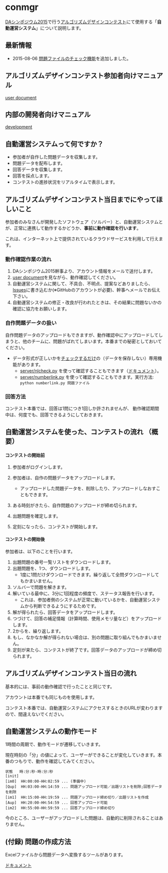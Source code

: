 # conmgr

[DAシンポジウム2015](http://www.ipsj.or.jp/kenkyukai/event/s-da2015.html)で行う[アルゴリズムデザインコンテスト](http://www.sig-sldm.org/designcontest.html)にて使用する「**自動運営システム**」について説明します。

## 最新情報

- 2015-08-06 [問題ファイルのチェック機能](adc2015.md#qcheck)を追加しました。


## アルゴリズムデザインコンテスト参加者向けマニュアル

[user document](adc2015.md)

## 内部の開発者向けマニュアル

[development](adc2015dev.md)


## 自動運営システムって何ですか？

- 参加者が自作した問題データを収集します。
- 問題データを配布します。
- 回答データを収集します。
- 回答を採点します。
- コンテストの進捗状況をリアルタイムで表示します。

## アルゴリズムデザインコンテスト当日までにやってほしいこと

参加者のみなさんが開発したソフトウェア（ソルバー）と、自動運営システムとが、正常に連携して動作するかどうか、__事前に動作確認を行います__。

これは、インターネット上で提供されているクラウドサービスを利用して行えます。



### 動作確認作業の流れ 

1. DAシンポジウム2015幹事より、アカウント情報をメールで送付します。
2. [user document](adc2015.md)を見ながら、動作確認してください。
3. 自動運営システムに関して、不具合、不明点、提案などありましたら、[Issues](https://github.com/dasadc/conmgr/issues "Issues")に書き込むか(※GitHubのアカウントが必要)、幹事へメールでお伝え下さい。
4. 自動運営システムの修正・改良が行われたときは、その結果に問題ないかの確認に協力をお願いします。

### 自作問題データの扱い

自作問題データのアップロードもできますが、動作確認中にアップロードしてしまうと、他のチームに、問題がばれてしまいます。本番までの秘密としておいてください。

- データ形式が正しいかを[チェックするだけ](adc2015.md#qcheck)の（データを保存しない）専用機能があります。
  - [server/nlcheck.py](server/nlcheck.py) を使って確認することもできます（[ドキュメント](server/nlcheck.md)）。
  - [server/numberlink.py](server/numberlink.py) を使って確認することもできます。実行方法: `python numberlink.py 問題ファイル`

### 回答方法

コンテスト本番では、回答は1問につき1回しか許されませんが、
動作確認期間中は、何度でも、回答できるようにしておきます。


## 自動運営システムを使った、コンテストの流れ （概要）

#### コンテストの開始前

1. 参加者がログインします。
2. 参加者は、自作の問題データをアップロードします。
   - アップロードした問題データを、削除したり、アップロードしなおすこともできます。

3. ある時刻がきたら、自作問題のアップロードが締め切られます。
4. 出題問題を確定します。
5. 定刻になったら、コンテストが開始します。

#### コンテストの開始後

参加者は、以下のことを行います。

1. 出題問題の番号一覧リストをダウンロードします。
2. 出題問題を、1つ、ダウンロードします。
   - 1度に1問だけダウンロードできます。繰り返して全問ダウンロードしてもかまいません。
3. ソルバーで問題を解きます。
4. 解いている最中に、3分に1回程度の頻度で、ステータス報告を行います。
   - これは、参加者側のシステムが正常に動いているかを、自動運営システムから判断できるようにするためです。
5. 解が得られたら、回答データをアップロードします。
6. つづけて、回答の補足情報（計算時間、使用メモリ量など）をアップロードします。
7. 2からを、繰り返します。
8. もし、なかなか解が得られない場合は、別の問題に取り組んでもかまいません。
9. 定刻が来たら、コンテストが終了です。回答データのアップロードが締め切られます。



## アルゴリズムデザインコンテスト当日の流れ

基本的には、事前の動作確認で行ったことと同じです。

アカウントは本番でも同じものを使用します。

コンテスト本番では、自動運営システムにアクセスするときのURLが変わりますので、間違えないでください。



## 自動運営システムの動作モード

1時間の周期で、動作モードが遷移していきます。

現在時刻の「分」の値によって、ユーザーができることが変化していきます。本番のつもりで、動作を確認してみてください。

```
状態   時:分:秒-時:分:秒
[init]
[im0]  HH:00:00-HH:02:59 ... (準備中)
[Qup]  HH:03:00-HH:14:59 ... 問題アップロード可能／出題リストを削除;回答データを削除
[im1]  HH:15:00-HH:19:59 ... 問題アップロード締め切り／出題リストを作成
[Aup]  HH:20:00-HH:54:59 ... 回答アップロード可能
[im2]  HH:55:00-HH:59:59 ... 回答アップロード締め切り
```

今のところ、ユーザーがアップロードした問題は、自動的に削除されることはありません。


## (付録) 問題の作成方法

Excelファイルから問題データへ変換するツールがあります。

[ドキュメント](support/nlconv.md)
